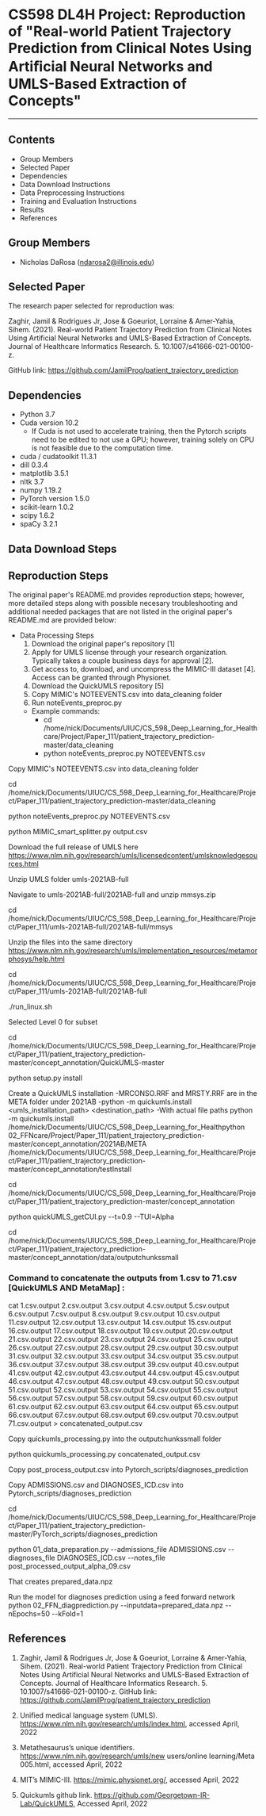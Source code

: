 # CS598 DL4H Project: Reproduction of "Real-world Patient Trajectory Prediction from Clinical Notes Using Artiﬁcial Neural Networks and UMLS-Based Extraction of Concepts"
---------------------

Contents
---------------------
 * Group Members
 * Selected Paper
 * Dependencies
 * Data Download Instructions
 * Data Preprocessing Instructions
 * Training and Evaluation Instructions
 * Results
 * References

Group Members
------------

 * Nicholas DaRosa (ndarosa2@illinois.edu)

Selected Paper
------------

The research paper selected for reproduction was:  

Zaghir, Jamil & Rodrigues Jr, Jose & Goeuriot, Lorraine & Amer-Yahia, Sihem. (2021). Real-world Patient Trajectory Prediction from Clinical Notes Using Artificial Neural Networks and UMLS-Based Extraction of Concepts. Journal of Healthcare Informatics Research. 5. 10.1007/s41666-021-00100-z. 

GitHub link: https://github.com/JamilProg/patient_trajectory_prediction

Dependencies
------------

* Python 3.7
* Cuda version 10.2
 	* If Cuda is not used to accelerate training, then the Pytorch scripts need to be edited to not use a GPU; however, training solely on CPU is not feasible due to the computation time. 
* cuda / cudatoolkit 11.3.1
* dill 0.3.4
* matplotlib 3.5.1
* nltk 3.7
* numpy 1.19.2
* PyTorch version 1.5.0
* scikit-learn 1.0.2
* scipy 1.6.2
* spaCy 3.2.1
	
Data Download Steps
------------	


Reproduction Steps
------------
The original paper's README.md provides reproduction steps; however, more detailed steps along with possible necesary troubleshooting and additional needed packages that are not listed in the original paper's README.md are provided below: 
 * Data Processing Steps
 	1. Download the original paper's repository [1]
 	2. Apply for UMLS license through your research organization. Typically takes a couple business days for approval [2].
 	3. Get access to, download, and uncompress the MIMIC-III dataset [4]. Access can be granted through Physionet. 
 	5. Download the QuickUMLS repository [5]
 	6. Copy MIMIC's NOTEEVENTS.csv into data_cleaning folder
	6. Run noteEvents_preproc.py
	* Example commands: 
		* cd /home/nick/Documents/UIUC/CS_598_Deep_Learning_for_Healthcare/Project/Paper_111/patient_trajectory_prediction-master/data_cleaning	
		* python noteEvents_preproc.py NOTEEVENTS.csv
 	

Copy MIMIC's NOTEEVENTS.csv into data_cleaning folder

cd /home/nick/Documents/UIUC/CS_598_Deep_Learning_for_Healthcare/Project/Paper_111/patient_trajectory_prediction-master/data_cleaning

python noteEvents_preproc.py NOTEEVENTS.csv

python MIMIC_smart_splitter.py output.csv

Download the full release of UMLS here https://www.nlm.nih.gov/research/umls/licensedcontent/umlsknowledgesources.html

Unzip UMLS folder umls-2021AB-full

Navigate to umls-2021AB-full/2021AB-full and unzip mmsys.zip

cd /home/nick/Documents/UIUC/CS_598_Deep_Learning_for_Healthcare/Project/Paper_111/umls-2021AB-full/2021AB-full/mmsys

Unzip the files into the same directory https://www.nlm.nih.gov/research/umls/implementation_resources/metamorphosys/help.html

cd /home/nick/Documents/UIUC/CS_598_Deep_Learning_for_Healthcare/Project/Paper_111/umls-2021AB-full/2021AB-full

./run_linux.sh

Selected Level 0 for subset

cd /home/nick/Documents/UIUC/CS_598_Deep_Learning_for_Healthcare/Project/Paper_111/patient_trajectory_prediction-master/concept_annotation/QuickUMLS-master

python setup.py install

Create a QuickUMLS installation 
-MRCONSO.RRF and MRSTY.RRF are in the META folder under 2021AB 
-python -m quickumls.install <umls_installation_path> <destination_path>
-With actual file paths 
python -m quickumls.install /home/nick/Documents/UIUC/CS_598_Deep_Learning_for_Healthpython 02_FFNcare/Project/Paper_111/patient_trajectory_prediction-master/concept_annotation/2021AB/META /home/nick/Documents/UIUC/CS_598_Deep_Learning_for_Healthcare/Project/Paper_111/patient_trajectory_prediction-master/concept_annotation/testInstall

cd /home/nick/Documents/UIUC/CS_598_Deep_Learning_for_Healthcare/Project/Paper_111/patient_trajectory_prediction-master/concept_annotation

python quickUMLS_getCUI.py --t=0.9 --TUI=Alpha

cd /home/nick/Documents/UIUC/CS_598_Deep_Learning_for_Healthcare/Project/Paper_111/patient_trajectory_prediction-master/concept_annotation/data/outputchunkssmall

### Command to concatenate the outputs from 1.csv to 71.csv [QuickUMLS AND MetaMap] :
cat 1.csv.output 2.csv.output 3.csv.output 4.csv.output 5.csv.output 6.csv.output 7.csv.output 8.csv.output 9.csv.output 10.csv.output 11.csv.output 12.csv.output 13.csv.output 14.csv.output 15.csv.output 16.csv.output 17.csv.output 18.csv.output 19.csv.output 20.csv.output 21.csv.output 22.csv.output 23.csv.output 24.csv.output 25.csv.output 26.csv.output 27.csv.output 28.csv.output 29.csv.output 30.csv.output 31.csv.output 32.csv.output 33.csv.output 34.csv.output 35.csv.output 36.csv.output 37.csv.output 38.csv.output 39.csv.output 40.csv.output 41.csv.output 42.csv.output 43.csv.output 44.csv.output 45.csv.output 46.csv.output 47.csv.output 48.csv.output 49.csv.output 50.csv.output 51.csv.output 52.csv.output 53.csv.output 54.csv.output 55.csv.output 56.csv.output 57.csv.output 58.csv.output 59.csv.output 60.csv.output 61.csv.output 62.csv.output 63.csv.output 64.csv.output 65.csv.output 66.csv.output 67.csv.output 68.csv.output 69.csv.output 70.csv.output 71.csv.output > concatenated_output.csv

Copy quickumls_processing.py into the outputchunkssmall folder 

python quickumls_processing.py concatenated_output.csv

Copy post_process_output.csv into Pytorch_scripts/diagnoses_prediction

Copy ADMISSIONS.csv and DIAGNOSES_ICD.csv into Pytorch_scripts/diagnoses_prediction

cd /home/nick/Documents/UIUC/CS_598_Deep_Learning_for_Healthcare/Project/Paper_111/patient_trajectory_prediction-master/PyTorch_scripts/diagnoses_prediction

python 01_data_preparation.py --admissions_file ADMISSIONS.csv --diagnoses_file DIAGNOSES_ICD.csv --notes_file post_processed_output_alpha_09.csv

That creates prepared_data.npz 

Run the model for diagnoses prediction using a feed forward network
python 02_FFN_diagprediction.py --inputdata=prepared_data.npz --nEpochs=50 --kFold=1 

References
------------
1. Zaghir, Jamil & Rodrigues Jr, Jose & Goeuriot, Lorraine & Amer-Yahia, Sihem. (2021). Real-world Patient Trajectory Prediction from Clinical Notes Using Artificial Neural Networks and UMLS-Based Extraction of Concepts. Journal of Healthcare Informatics Research. 5. 10.1007/s41666-021-00100-z. 
GitHub link: https://github.com/JamilProg/patient_trajectory_prediction

2. Unified medical language system (UMLS). https://www.nlm.nih.gov/research/umls/index.html, accessed April, 2022

3. Metathesaurus’s unique identifiers. https://www.nlm.nih.gov/research/umls/new users/online learning/Meta 005.html, accessed April, 2022

4. MIT’s MIMIC-III. https://mimic.physionet.org/, accessed April, 2022

5. Quickumls github link. https://github.com/Georgetown-IR-Lab/QuickUMLS, Accessed April, 2022
